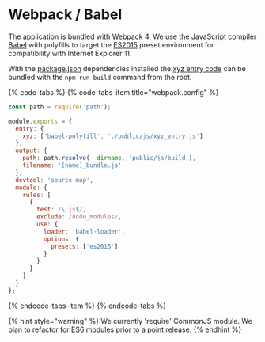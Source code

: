 # Webpack / Babel

The application is bundled with [Webpack 4](https://webpack.js.org). We use the JavaScript compiler [Babel](https://babeljs.io) with polyfills to target the [ES2015](https://babeljs.io/docs/en/babel-preset-es2015.html) preset environment for compatibility with Internet Explorer 11.

With the [package.json](https://github.com/GEOLYTIX/xyz/blob/master/package.json) dependencies installed the [xyz entry code](https://github.com/GEOLYTIX/xyz/blob/master/public/js/xyz_entry.js) can be bundled with the `npm run build` command from the root.

{% code-tabs %}
{% code-tabs-item title="webpack.config" %}
```javascript
const path = require('path');

module.exports = {
  entry: {
    xyz: ['babel-polyfill', './public/js/xyz_entry.js']
  },
  output: {
    path: path.resolve(__dirname, 'public/js/build'),
    filename: '[name]_bundle.js'
  },
  devtool: 'source-map',
  module: {
    rules: [
      {
        test: /\.js$/,
        exclude: /node_modules/,
        use: {
          loader: 'babel-loader',
          options: {
            presets: ['es2015']
          }
        }
      }
    ]
  }
};
```
{% endcode-tabs-item %}
{% endcode-tabs %}

{% hint style="warning" %}
We currently 'require' CommonJS module. We plan to refactor for [ES6 modules](https://www.contentful.com/blog/2017/04/04/es6-modules-support-lands-in-browsers-is-it-time-to-rethink-bundling) prior to a point release.
{% endhint %}



